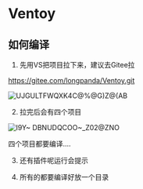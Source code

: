 # Ventoy

## 如何编译

1. 先用VS把项目拉下来，建议去Gitee拉

https://gitee.com/longpanda/Ventoy.git

![UJGULTFWQXK4C@%@G)Z@(AB](https://user-images.githubusercontent.com/6630660/227098487-ddc7f5bd-64a8-41fc-a84c-d60e7c469fb7.jpg)

2. 拉完后会有四个项目

![I9Y~ DBNUDQCOO~_Z02@ZNO](https://user-images.githubusercontent.com/6630660/227098511-ac5b8a0f-83e9-484f-b943-702df20455f8.jpg)

四个项目都要编译....

3. 还有插件呢运行会提示

4. 所有的都要编译好放一个目录

